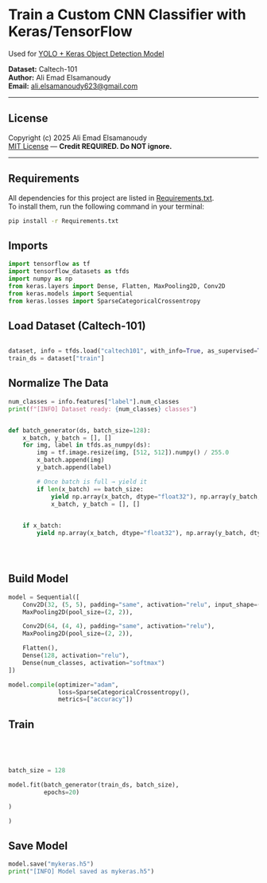
# Train a Custom CNN Classifier with Keras/TensorFlow

Used for [YOLO + Keras Object Detection Model](https://github.com/aliemad5/YOLO-Keras-object-detection-model/blob/main/README.md)

**Dataset:** Caltech-101  
**Author:** Ali Emad Elsamanoudy  
**Email:** ali.elsamanoudy623@gmail.com  

---

## License
Copyright (c) 2025 Ali Emad Elsamanoudy  
[MIT License](./LICENSE) — **Credit REQUIRED. Do NOT ignore.**

---

## Requirements
All dependencies for this project are listed in [Requirements.txt](Requirements.txt).  
To install them, run the following command in your terminal:

```bash
pip install -r Requirements.txt
```
## Imports
```python
import tensorflow as tf
import tensorflow_datasets as tfds
import numpy as np
from keras.layers import Dense, Flatten, MaxPooling2D, Conv2D
from keras.models import Sequential
from keras.losses import SparseCategoricalCrossentropy
```

## Load Dataset (Caltech-101)

```python

dataset, info = tfds.load("caltech101", with_info=True, as_supervised=True)
train_ds = dataset["train"]


```
## Normalize The Data
```python
num_classes = info.features["label"].num_classes
print(f"[INFO] Dataset ready: {num_classes} classes")


def batch_generator(ds, batch_size=128):
    x_batch, y_batch = [], []
    for img, label in tfds.as_numpy(ds):
        img = tf.image.resize(img, [512, 512]).numpy() / 255.0
        x_batch.append(img)
        y_batch.append(label)

        # Once batch is full → yield it
        if len(x_batch) == batch_size:
            yield np.array(x_batch, dtype="float32"), np.array(y_batch, dtype="int32")
            x_batch, y_batch = [], []

    
    if x_batch:
        yield np.array(x_batch, dtype="float32"), np.array(y_batch, dtype="int32")





```
## Build Model
```python
model = Sequential([
    Conv2D(32, (5, 5), padding="same", activation="relu", input_shape=(512, 512, 3)),
    MaxPooling2D(pool_size=(2, 2)),

    Conv2D(64, (4, 4), padding="same", activation="relu"),
    MaxPooling2D(pool_size=(2, 2)),

    Flatten(),
    Dense(128, activation="relu"),
    Dense(num_classes, activation="softmax")
])

model.compile(optimizer="adam",
              loss=SparseCategoricalCrossentropy(),
              metrics=["accuracy"])

```

## Train

```python




batch_size = 128

model.fit(batch_generator(train_ds, batch_size),
          epochs=20)

)

)
```

## Save Model

```python
model.save("mykeras.h5")
print("[INFO] Model saved as mykeras.h5")
```
